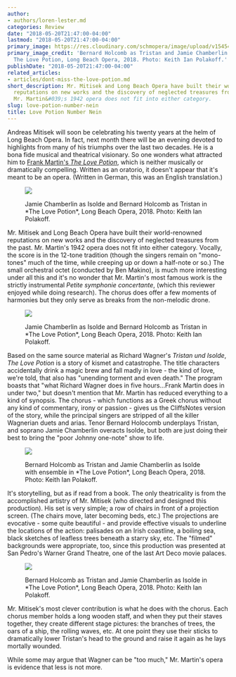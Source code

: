 ```yaml
---
author:
- authors/loren-lester.md
categories: Review
date: "2018-05-20T21:47:00-04:00"
lastmod: "2018-05-20T21:47:00-04:00"
primary_image: https://res.cloudinary.com/schmopera/image/upload/v1545409169/media/webhook-uploads/1526867048582/sqLPotion-TD-085.jpg.jpg
primary_image_credit: 'Bernard Holcomb as Tristan and Jamie Chamberlin as Isolde in
  The Love Potion, Long Beach Opera, 2018. Photo: Keith Ian Polakoff.'
publishDate: "2018-05-20T21:47:00-04:00"
related_articles:
- articles/dont-miss-the-love-potion.md
short_description: Mr. Mitisek and Long Beach Opera have built their world-renowned
  reputations on new works and the discovery of neglected treasures from the past.
  Mr. Martin&#039;s 1942 opera does not fit into either category.
slug: love-potion-number-nein
title: Love Potion Number Nein
---
```


Andreas Mitisek will soon be celebrating his twenty years at the helm of Long Beach Opera. In fact, next month there will be an evening devoted to highlights from many of his triumphs over the last two decades. He is a bona fide musical and theatrical visionary. So one wonders what attracted him to [Frank Martin's *The Love Potion*](https://www.longbeachopera.org/the-season/the-love-potion), which is neither musically or dramatically compelling. Written as an oratorio, it doesn't appear that it's meant to be an opera. (Written in German, this was an English translation.)

<figure data-type="image">

![](https://res.cloudinary.com/schmopera/image/upload/v1545409169/media/webhook-uploads/1526866876161/LPotion-FD-425.jpg.jpg)
<figcaption>Jamie Chamberlin as Isolde and Bernard Holcomb as Tristan in *The Love Potion*, Long Beach Opera, 2018. Photo: Keith Ian Polakoff.</figcaption>
</figure>

Mr. Mitisek and Long Beach Opera have built their world-renowned reputations on new works and the discovery of neglected treasures from the past. Mr. Martin's 1942 opera does not fit into either category. Vocally, the score is in the 12-tone tradition (though the singers remain on "mono-tones" much of the time, while creeping up or down a half-note or so.) The small orchestral octet (conducted by Ben Makino), is much more interesting under all this and it's no wonder that Mr. Martin's most famous work is the strictly instrumental *Petite symphonie concertante*, (which this reviewer enjoyed while doing research). The chorus does offer a few moments of harmonies but they only serve as breaks from the non-melodic drone.

<figure data-type="image">

![](https://res.cloudinary.com/schmopera/image/upload/v1545409169/media/webhook-uploads/1526866884966/LPotion-FD-465.jpg.jpg)
<figcaption>Jamie Chamberlin as Isolde and Bernard Holcomb as Tristan in *The Love Potion*, Long Beach Opera, 2018. Photo: Keith Ian Polakoff.</figcaption>
</figure>
 
Based on the same source material as Richard Wagner's *Tristan und Isolde*, *The Love Potion* is a story of kismet and catastrophe. The title characters accidentally drink a magic brew and fall madly in love - the kind of love, we're told, that also has "unending torment and even death." The program boasts that "what Richard Wagner does in five hours…Frank Martin does in under two," but doesn't mention that Mr. Martin has reduced everything to a kind of synopsis. The chorus - which functions as a Greek chorus without any kind of commentary, irony or passion - gives us the CliffsNotes version of the story, while the principal singers are stripped of all the killer Wagnerian duets and arias. Tenor Bernard Holocomb underplays Tristan, and soprano Jamie Chamberlin overacts Isolde, but both are just doing their best to bring the "poor Johnny one-note" show to life.

<figure data-type="image">

![](https://res.cloudinary.com/schmopera/image/upload/v1545409169/media/webhook-uploads/1526866896599/LPotion-FD-546.jpg.jpg)
<figcaption>Bernard Holcomb as Tristan and Jamie Chamberlin as Isolde with ensemble in *The Love Potion*, Long Beach Opera, 2018. Photo: Keith Ian Polakoff.</figcaption>
</figure>

It's storytelling, but as if read from a book. The only theatricality is from the accomplished artistry of Mr. Mitisek (who directed and designed this production). His set is very simple; a row of chairs in front of a projection screen. (The chairs move, later becoming beds, etc.) The projections are evocative - some quite beautiful - and provide effective visuals to underline the locations of the action: palisades on an Irish coastline, a boiling sea, black sketches of leafless trees beneath a starry sky, etc. The "filmed" backgrounds were appropriate, too, since this production was presented at San Pedro's Warner Grand Theatre, one of the last Art Deco movie palaces.

<figure data-type="image">

![](https://res.cloudinary.com/schmopera/image/upload/v1545409169/media/webhook-uploads/1526867042202/LPotion-TD-094.jpg.jpg)
<figcaption>Bernard Holcomb as Tristan and Jamie Chamberlin as Isolde in *The Love Potion*, Long Beach Opera, 2018. Photo: Keith Ian Polakoff.</figcaption>
</figure>

Mr. Mitisek's most clever contribution is what he does with the chorus. Each chorus member holds a long wooden staff, and when they put their staves together, they create different stage pictures: the branches of trees, the oars of a ship, the rolling waves, etc. At one point they use their sticks to dramatically lower Tristan's head to the ground and raise it again as he lays mortally wounded.
 
While some may argue that Wagner can be "too much," Mr. Martin's opera is evidence that less is not more.
